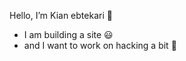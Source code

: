 Hello, I’m Kian ebtekari 👋
  - I am building a site  :smiley:
  - and I want to work on hacking a bit :balloon:

<!---
KianEbtekari0/KianEbtekari0 is a ✨ special ✨ repository because its `README.md` (this file) appears on your GitHub profile.
You can click the Preview link to take a look at your changes.
--->
